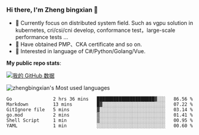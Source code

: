 ### Hi there, I'm Zheng bingxian  👋

* 📖  Currently focus on distributed system field. Such as vgpu solution in kubernetes, cri/csi/cni develop, conformance test，large-scale performance tests ...
* 🌱  Have obtained PMP、CKA certificate and so on.
* 👯  Interested in language of C#/Python/Golang/Vue.

**My public repo stats**:

[![我的 GitHub 数据](https://github-readme-stats.vercel.app/api?username=zhengbingxian&theme=merko)]()

![zhengbingxian's Most used languages](https://github-readme-stats.vercel.app/api/top-langs/?username=zhengbingxian&layout=compact&hide_border=true&langs_count=10)

<!--START_SECTION:waka-->

```text
Go               2 hrs 36 mins   █████████████████████▓░░░   86.56 %
Markdown         13 mins         █▓░░░░░░░░░░░░░░░░░░░░░░░   07.22 %
GitIgnore file   5 mins          ▓░░░░░░░░░░░░░░░░░░░░░░░░   03.14 %
go.mod           2 mins          ▒░░░░░░░░░░░░░░░░░░░░░░░░   01.41 %
Shell Script     1 min           ▒░░░░░░░░░░░░░░░░░░░░░░░░   00.95 %
YAML             1 min           ░░░░░░░░░░░░░░░░░░░░░░░░░   00.60 %
```

<!--END_SECTION:waka-->

